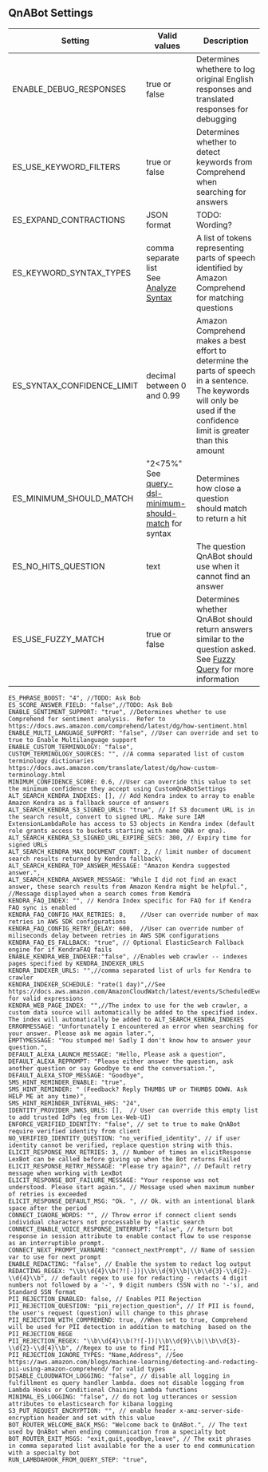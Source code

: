 ## QnABot Settings

| Setting | Valid values | Description |
|---------|--------------|--------------|
| ENABLE_DEBUG_RESPONSES | true or false | Determines whethere to log original English responses and translated responses for debugging
| ES_USE_KEYWORD_FILTERS | true or false | Determines whether to detect keywords from Comprehend when searching for answers
| ES_EXPAND_CONTRACTIONS | JSON format   | TODO: Wording?
| ES_KEYWORD_SYNTAX_TYPES | comma separate list <br/> See [Analyze Syntax](https://docs.aws.amazon.com/comprehend/latest/dg/how-syntax.html) | A list of tokens representing parts of speech identified by Amazon Comprehend for matching questions
| ES_SYNTAX_CONFIDENCE_LIMIT | decimal between 0 and 0.99 | Amazon Comprehend makes a best effort to determine the parts of speech  in a sentence. The keywords will only be used if the confidence limit is greater than this amount
| ES_MINIMUM_SHOULD_MATCH |"2<75%" <br/> See [query-dsl-minimum-should-match](https://www.elastic.co/guide/en/elasticsearch/reference/current/query-dsl-minimum-should-match.html) for syntax |  Determines how close a question should match to return a hit
| ES_NO_HITS_QUESTION | text | The question QnABot should use when it cannot find an answer
| ES_USE_FUZZY_MATCH  | true or false | Determines whether QnABot should return answers similar to the question asked. See [Fuzzy Query](https://www.elastic.co/guide/en/elasticsearch/reference/current/query-dsl-fuzzy-query.html) for more information


    ES_PHRASE_BOOST: "4", //TODO: Ask Bob
    ES_SCORE_ANSWER_FIELD: "false",//TODO: Ask Bob
    ENABLE_SENTIMENT_SUPPORT: "true", //Determines whether to use Comprehend for sentiment analysis.  Refer to https://docs.aws.amazon.com/comprehend/latest/dg/how-sentiment.html 
    ENABLE_MULTI_LANGUAGE_SUPPORT: "false", //User can override and set to true to Enable Multilanguage support
    ENABLE_CUSTOM_TERMINOLOGY: "false",
    CUSTOM_TERMINOLOGY_SOURCES: "", //A comma separated list of custom terminology dictionaries https://docs.aws.amazon.com/translate/latest/dg/how-custom-terminology.html 
    MINIMUM_CONFIDENCE_SCORE: 0.6, //User can override this value to set the minimum confidence they accept using CustomQnABotSettings
    ALT_SEARCH_KENDRA_INDEXES: [], // Add Kendra index to array to enable Amazon Kendra as a fallback source of answers
    ALT_SEARCH_KENDRA_S3_SIGNED_URLS: "true", // If S3 document URL is in the search result, convert to signed URL. Make sure IAM ExtensionLambdaRole has access to S3 objects in Kendra index (default role grants access to buckets starting with name QNA or qna).
    ALT_SEARCH_KENDRA_S3_SIGNED_URL_EXPIRE_SECS: 300, // Expiry time for signed URLs
    ALT_SEARCH_KENDRA_MAX_DOCUMENT_COUNT: 2, // limit number of document search results returned by Kendra fallback\
    ALT_SEARCH_KENDRA_TOP_ANSWER_MESSAGE: "Amazon Kendra suggested answer.",
    ALT_SEARCH_KENDRA_ANSWER_MESSAGE: "While I did not find an exact answer, these search results from Amazon Kendra might be helpful.", //Message displayed when a search comes from Kemdra
    KENDRA_FAQ_INDEX: "", // Kendra Index specific for FAQ for if Kendra FAQ sync is enabled
    KENDRA_FAQ_CONFIG_MAX_RETRIES: 8,    //User can override number of max retries in AWS SDK configurations
    KENDRA_FAQ_CONFIG_RETRY_DELAY: 600,  //User can override number of miliseconds delay between retries in AWS SDK configurations
    KENDRA_FAQ_ES_FALLBACK: "true", // Optional ElasticSearch Fallback engine for if KendraFAQ fails
    ENABLE_KENDRA_WEB_INDEXER:"false", //Enables web crawler -- indexes pages specified by KENDRA_INDEXER_URLS
    KENDRA_INDEXER_URLS: "",//comma separated list of urls for Kendra to crawler
    KENDRA_INDEXER_SCHEDULE: "rate(1 day)",//See https://docs.aws.amazon.com/AmazonCloudWatch/latest/events/ScheduledEvents.html for valid expressions
    KENDRA_WEB_PAGE_INDEX: "",//The index to use for the web crawler, a custom data source will automatically be added to the specified index.  The index will automatically be added to ALT_SEARCH_KENDRA_INDEXES
    ERRORMESSAGE: "Unfortunately I encountered an error when searching for your answer. Please ask me again later.",
    EMPTYMESSAGE: "You stumped me! Sadly I don't know how to answer your question.",
    DEFAULT_ALEXA_LAUNCH_MESSAGE: "Hello, Please ask a question",
    DEFAULT_ALEXA_REPROMPT: "Please either answer the question, ask another question or say Goodbye to end the conversation.",
    DEFAULT_ALEXA_STOP_MESSAGE: "Goodbye",
    SMS_HINT_REMINDER_ENABLE: "true",
    SMS_HINT_REMINDER: " (Feedback? Reply THUMBS UP or THUMBS DOWN. Ask HELP ME at any time)",
    SMS_HINT_REMINDER_INTERVAL_HRS: "24",
    IDENTITY_PROVIDER_JWKS_URLS: [],  // User can override this empty list to add trusted IdPs (eg from Lex-Web-UI)
    ENFORCE_VERIFIED_IDENTITY: "false", // set to true to make QnABot require verified identity from client
    NO_VERIFIED_IDENTITY_QUESTION: "no_verified_identity", // if user identity cannot be verified, replace question string with this. 
    ELICIT_RESPONSE_MAX_RETRIES: 3, // Number of times an elicitResponse LexBot can be called before giving up when the Bot returns Failed
    ELICIT_RESPONSE_RETRY_MESSAGE: "Please try again?", // Default retry message when working with LexBot
    ELICIT_RESPONSE_BOT_FAILURE_MESSAGE: "Your response was not understood. Please start again.", // Message used when maximum number of retries is exceeded
    ELICIT_RESPONSE_DEFAULT_MSG: "Ok. ", // Ok. with an intentional blank space after the period
    CONNECT_IGNORE_WORDS: "", // Throw error if connect client sends individual characters not processable by elastic search
    CONNECT_ENABLE_VOICE_RESPONSE_INTERRUPT: "false", // Return bot response in session attribute to enable contact flow to use response as an interruptible prompt.
    CONNECT_NEXT_PROMPT_VARNAME: "connect_nextPrompt", // Name of session var to use for next prompt
    ENABLE_REDACTING: "false", // Enable the system to redact log output
    REDACTING_REGEX: "\\b\\d{4}\\b(?![-])|\\b\\d{9}\\b|\\b\\d{3}-\\d{2}-\\d{4}\\b", // default regex to use for redacting - redacts 4 digit numbers not followed by a '-', 9 digit numbers (SSN with no '-'s), and Standard SSN format
    PII_REJECTION_ENABLED: false, // Enables PII Rejection
    PII_REJECTION_QUESTION: "pii_rejection_question", // If PII is found, the user's request (question) will change to this phrase
    PII_REJECTION_WITH_COMPREHEND: true, //When set to true, Comprehend will be used for PII detection in addition to matching  based on the PII_REJECTION_REGE
    PII_REJECTION_REGEX: "\\b\\d{4}\\b(?![-])|\\b\\d{9}\\b|\\b\\d{3}-\\d{2}-\\d{4}\\b", //Regex to use to find PII.,
    PII_REJECTION_IGNORE_TYPES: "Name,Address", //See https://aws.amazon.com/blogs/machine-learning/detecting-and-redacting-pii-using-amazon-comprehend/ for valid types
    DISABLE_CLOUDWATCH_LOGGING: "false", // disable all logging in fulfillment es query handler lambda. does not disable logging from Lambda Hooks or Conditional Chaining Lambda functions
    MINIMAL_ES_LOGGING: "false", // do not log utterances or session attributes to elasticsearch for kibana logging
    S3_PUT_REQUEST_ENCRYPTION: "", // enable header x-amz-server-side-encryption header and set with this value
    BOT_ROUTER_WELCOME_BACK_MSG: "Welcome back to QnABot.", // The text used by QnABot when ending communication from a specialty bot
    BOT_ROUTER_EXIT_MSGS: "exit,quit,goodbye,leave", // The exit phrases in comma separated list available for the a user to end communication with a specialty bot
    RUN_LAMBDAHOOK_FROM_QUERY_STEP: "true",